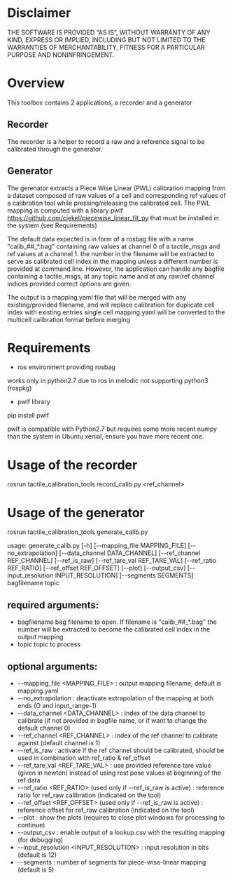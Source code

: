 # Disclaimer

THE SOFTWARE IS PROVIDED “AS IS”, WITHOUT WARRANTY OF ANY KIND, EXPRESS OR IMPLIED,
INCLUDING BUT NOT LIMITED TO THE WARRANTIES OF MERCHANTABILITY,
FITNESS FOR A PARTICULAR PURPOSE AND NONINFRINGEMENT.

# Overview

This toolbox contains 2 applications, a recorder and a generator

## Recorder 

The recorder is a helper to record a raw and a reference signal to be calibrated through the generator.

## Generator

The gerenator extracts a Piece Wise Linear (PWL) calibration mapping from a dataset composed of raw values of a cell and corresponding ref values of a calibration tool while pressing/releasing the calibrated cell.
The PWL mapping is computed with a library pwlf  https://github.com/cjekel/piecewise_linear_fit_py that must be installed in the system (see Requirements)

The default data expected is in form of a rosbag file with a name "calib_##_*.bag" containing raw values at channel 0 of a tactile_msgs and ref values at a channel 1. 
the number in the filename will be extracted to serve as calibrated cell index in the mapping unless a different number is provided at command line.
However, the application can handle any bagfile containing a tactile_msgs, at any topic name and at any raw/ref channel indices provided correct options are given.

The output is a mapping.yaml file that will be merged with any existing/provided filename, and will replace calibration for duplicate cell index with existing entries
single cell mapping.yaml will be converted to the multicell calibration format before merging

# Requirements

* ros environment providing rosbag

works only in python2.7 due to ros in melodic not supporting python3 (rospkg)

* pwlf library 
 
pip install pwlf

pwlf is compatible with Python2.7 but requires some more recent numpy than the system in Ubuntu xenial, ensure you have more recent one.

# Usage of the recorder 

rosrun tactile_calibration_tools record_calib.py <topic> <ref_channel>

# Usage of the generator

rosrun tactile_calibration_tools generate_calib.py <bagfilename> <topic> 

usage: generate_calib.py [-h] [--mapping_file MAPPING_FILE]
                         [--no_extrapolation] [--data_channel DATA_CHANNEL]
                         [--ref_channel REF_CHANNEL] [--ref_is_raw]
                         [--ref_tare_val REF_TARE_VAL] [--ref_ratio REF_RATIO]
                         [--ref_offset REF_OFFSET] [--plot] [--output_csv]
                         [--input_resolution INPUT_RESOLUTION]
                         [--segments SEGMENTS]
                         bagfilename topic

## required arguments:
 
* bagfilename           bag filename to open. If filename is "calib_##_*.bag" the number will be extracted to become the calibrated cell index in the output mapping
* topic                 topic to process

## optional arguments:

* --mapping_file <MAPPING_FILE> : output mapping filename, default is mapping.yaml
* --no_extrapolation : deactivate extrapolation of the mapping at both ends (O and input_range-1)
* --data_channel <DATA_CHANNEL> : index of the data channel to calibrate (if not provided in bagfile name, or if want to change the default channel 0)
* --ref_channel <REF_CHANNEL> : index of the ref channel to calibrate against (default channel is 1)
* --ref_is_raw : activate if the ref channel should be calibrated, should be used in combination with ref_ratio & ref_offset
* --ref_tare_val <REF_TARE_VAL> : use provided reference tare value (given in newton) instead of using rest pose values at beginning of the ref data
* --ref_ratio <REF_RATIO> (used only if --ref_is_raw is active) : reference ratio for ref_raw calibration (indicated on the tool)
* --ref_offset <REF_OFFSET> (used only if --ref_is_raw is active) : reference offset for ref_raw calibration (indicated on the tool)
* --plot : show the plots (requires to close plot windows for processing to continue)
* --output_csv : enable output of a lookup.csv with the resulting mapping (for debugging)
* --input_resolution <INPUT_RESOLUTION> : input resolution in bits (default is 12)
* --segments <SEGMENTS> : number of segments for piece-wise-linear mapping (default is 5)

